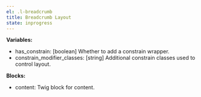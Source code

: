 ```yaml
---
el: .l-breadcrumb
title: Breadcrumb Layout
state: inprogress
---
```


__Variables:__
* has_constrain: [boolean] Whether to add a constrain wrapper.
* constrain_modifier_classes: [string] Additional constrain classes used to
control layout.

__Blocks:__
* content: Twig block for content.
